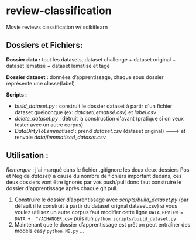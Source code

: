 
# review-classification
Movie reviews classification w/ scikitlearn

## Dossiers et Fichiers:

**Dossier data :** tout les datasets, dataset challenge + dataset original + dataset lematisé + dataset lematisé et tagé  

**Dossier dataset :**  données d’apprentissage, chaque sous dossier représente une classe(label)

**Scripts :** 

- *build_dataset.py* : construit le dossier dataset à partir d'un fichier dataset quelconque (ex: *datasetLematisé.csv*) et *label.csv*
- *delete_dataset.py* : détruit la construction d'avant (pratique si on veux tester avec un autre corpus)
- *DataDirtyToLemmatised* : prend *dataset.csv* (dataset original) ---> et renvoie *data/lemmatised_dataset.csv*


## Utilisation :
*Remarque* : j'ai marqué dans le fichier .gitignore les deux deux dossiers Pos et Neg de *dataset/* à cause du nombre de fichiers important dedans, ces deux dossiers vont être ignorés par vos push/pull donc faut construire le dossier d'apprentissage après chaque git pull.

 1. Construire le dossier d’apprentissage avec *scripts/build_dataset.py* (par défault il le construit à partir du dataset orignal dataset.csv) si vous voulez utilisez un autre corpus faut modifier cette ligne  `DATA_REVIEW = DATA +  "/ACHANGER.csv` puis run `python scripts/build_dataset.py`
 2. Maintenant que le dossier d’apprentissage est prêt on peut entraîner des models easy `python NB.py` ...
